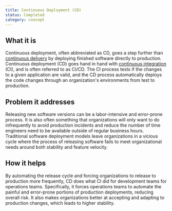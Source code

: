 ```yaml
---
title: Continuous Deployment (CD)
status: Completed
category: concept
---
```


## What it is

Continuous deployment, often abbreviated as CD, goes a step further than [continuous delivery](/continuous_delivery/) by deploying finished software directly to production. Continuous deployment (CD) goes hand in hand with [continuous integration](/continuous_integration/) (CI), and is often referred to as CI/CD. The CI process tests if the changes to a given application are valid, and the CD process automatically deploys the code changes through an organization's environments from test to production.

## Problem it addresses

Releasing new software versions can be a labor-intensive and error-prone process. It is also often something that organizations will only want to do infrequently to avoid production incidents and reduce the number of time engineers need to be available outside of regular business hours. Traditional software deployment models leave organizations in a vicious cycle where the process of releasing software fails to meet organizational needs around both stability and feature velocity.

## How it helps

By automating the release cycle and forcing organizations to release to production more frequently, CD does what CI did for development teams for operations teams. Specifically, it forces operations teams to automate the painful and error-prone portions of production deployments, reducing overall risk. It also makes organizations better at accepting and adapting to production changes, which leads to higher stability.
